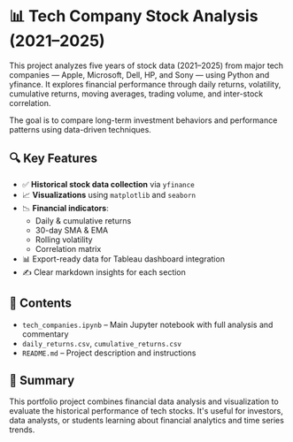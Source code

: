 # 📊 Tech Company Stock Analysis (2021–2025)

This project analyzes five years of stock data (2021–2025) from major tech companies — Apple, Microsoft, Dell, HP, and Sony — using Python and yfinance. It explores financial performance through daily returns, volatility, cumulative returns, moving averages, trading volume, and inter-stock correlation.

The goal is to compare long-term investment behaviors and performance patterns using data-driven techniques.

## 🔍 Key Features
- ✅ **Historical stock data collection** via `yfinance`
- 📈 **Visualizations** using `matplotlib` and `seaborn`
- 📉 **Financial indicators**: 
  - Daily & cumulative returns
  - 30-day SMA & EMA
  - Rolling volatility
  - Correlation matrix
- 📊 Export-ready data for Tableau dashboard integration
- ✍️ Clear markdown insights for each section

## 📂 Contents
- `tech_companies.ipynb` – Main Jupyter notebook with full analysis and commentary
- `daily_returns.csv`, `cumulative_returns.csv`
- `README.md` – Project description and instructions


## 📌 Summary
This portfolio project combines financial data analysis and visualization to evaluate the historical performance of tech stocks. It's useful for investors, data analysts, or students learning about financial analytics and time series trends.

